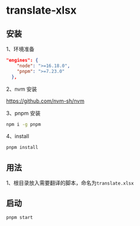 # translate-xlsx

## 安装

1、环境准备

```json
"engines": {
    "node": ">=16.18.0",
    "pnpm": ">=7.23.0"
  },
```

2、nvm 安装

https://github.com/nvm-sh/nvm

3、pnpm 安装
```sh
npm i -g pnpm
```

4、install

```sh
pnpm install
```


## 用法

1、根目录放入需要翻译的脚本，命名为`translate.xlsx`

## 启动

```sh
pnpm start 
```
